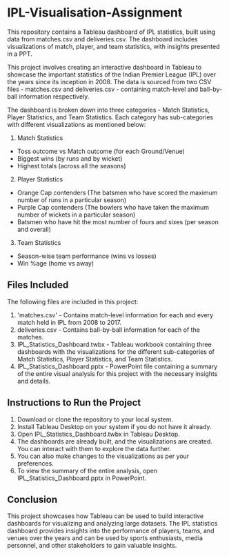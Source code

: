# IPL-Visualisation-Assignment

This repository contains a Tableau dashboard of IPL statistics, built using data from matches.csv and deliveries.csv. The dashboard includes visualizations of match, player, and team statistics, with insights presented in a PPT.

This project involves creating an interactive dashboard in Tableau to showcase the important statistics of the Indian Premier League (IPL) over the years since its inception in 2008. The data is sourced from two CSV files - matches.csv and deliveries.csv - containing match-level and ball-by-ball information respectively.

The dashboard is broken down into three categories - Match Statistics, Player Statistics, and Team Statistics. Each category has sub-categories with different visualizations as mentioned below:

1. Match Statistics

- Toss outcome vs Match outcome (for each Ground/Venue)
- Biggest wins (by runs and by wicket)
- Highest totals (across all the seasons)
2. Player Statistics

- Orange Cap contenders (The batsmen who have scored the maximum number of runs in a particular season)
- Purple Cap contenders (The bowlers who have taken the maximum number of wickets in a particular season)
- Batsmen who have hit the most number of fours and sixes (per season and overall)
3. Team Statistics

- Season-wise team performance (wins vs losses)
- Win %age (home vs away)

## Files Included
The following files are included in this project:

1. 'matches.csv' - Contains match-level information for each and every match held in IPL from 2008 to 2017.
2. deliveries.csv - Contains ball-by-ball information for each of the matches.
3. IPL_Statistics_Dashboard.twbx - Tableau workbook containing three dashboards with the visualizations for the different sub-categories of Match Statistics, Player Statistics, and Team Statistics.
4. IPL_Statistics_Dashboard.pptx - PowerPoint file containing a summary of the entire visual analysis for this project with the necessary insights and details.

## Instructions to Run the Project
1. Download or clone the repository to your local system.
2. Install Tableau Desktop on your system if you do not have it already.
3. Open IPL_Statistics_Dashboard.twbx in Tableau Desktop.
4. The dashboards are already built, and the visualizations are created. You can interact with them to explore the data further.
5. You can also make changes to the visualizations as per your preferences.
6. To view the summary of the entire analysis, open IPL_Statistics_Dashboard.pptx in PowerPoint.

## Conclusion
This project showcases how Tableau can be used to build interactive dashboards for visualizing and analyzing large datasets. The IPL statistics dashboard provides insights into the performance of players, teams, and venues over the years and can be used by sports enthusiasts, media personnel, and other stakeholders to gain valuable insights.
